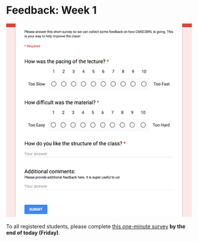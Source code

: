# Feedback: Week 1

[![Feedback Survey](../../.media/feedback/feedback.png)](https://docs.google.com/forms/d/e/1FAIpQLSeF9zoCJz8Qp2ftIkLWKF8uoOGvqBJbnHsWwUywr3iYXuBRPA/viewform)

To all registered students, please complete [this one-minute survey](https://docs.google.com/forms/d/e/1FAIpQLSeF9zoCJz8Qp2ftIkLWKF8uoOGvqBJbnHsWwUywr3iYXuBRPA/viewform) **by the end of today (Friday)**.
